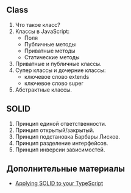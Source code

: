 ## Class

1. Что такое класс?
2. Классы в JavaScript:
   * Поля
   * Публичные методы
   * Приватные методы
   * Статические методы
3. Приватные и публичные классы.
4. Супер классы и дочерние классы:
   * ключевое слово extends
   * ключевое слово super
5. Абстрактные классы.

## SOLID

1. Принцип единой ответственности.
2. Принцип открытый/закрытый.
3. Принцип подстановка Барбары Лисков.
4. Принцип разделение интерфейсов.
5. Принцип инверсии зависимостей.

## Дополнительные материалы

* [Applying SOLID to your TypeScript](https://wanago.io/2020/02/03/applying-solid-principles-to-your-typescript-code/)
